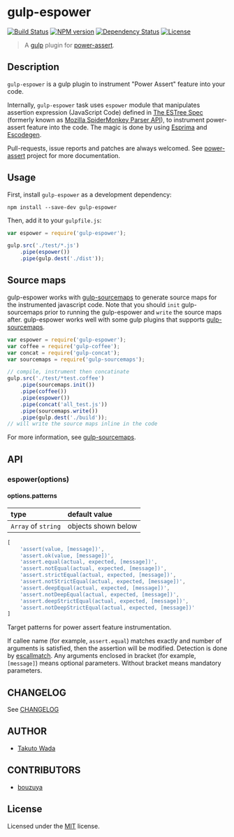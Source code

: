 # gulp-espower

[![Build Status][travis-image]][travis-url]
[![NPM version][npm-image]][npm-url]
[![Dependency Status][depstat-image]][depstat-url]
[![License][license-image]][license-url]

> A [gulp](https://github.com/gulpjs/gulp) plugin for [power-assert](https://github.com/power-assert-js/power-assert).

## Description

`gulp-espower` is a gulp plugin to instrument "Power Assert" feature into your code.


Internally, `gulp-espower` task uses `espower` module that manipulates assertion expression (JavaScript Code) defined in [The ESTree Spec](https://github.com/estree/estree) (formerly known as [Mozilla SpiderMonkey Parser API](https://developer.mozilla.org/en-US/docs/SpiderMonkey/Parser_API)), to instrument power-assert feature into the code. The magic is done by using [Esprima](http://esprima.org/) and [Escodegen](https://github.com/Constellation/escodegen).


Pull-requests, issue reports and patches are always welcomed. See [power-assert](https://github.com/power-assert-js/power-assert) project for more documentation.


## Usage

First, install `gulp-espower` as a development dependency:

```shell
npm install --save-dev gulp-espower
```

Then, add it to your `gulpfile.js`:

```javascript
var espower = require('gulp-espower');

gulp.src('./test/*.js')
    .pipe(espower())
    .pipe(gulp.dest('./dist'));
```


## Source maps

gulp-espower works with [gulp-sourcemaps](https://github.com/floridoo/gulp-sourcemaps) to generate source maps for the instrumented javascript code. Note that you should `init` gulp-sourcemaps prior to running the gulp-espower and `write` the source maps after. gulp-espower works well with some gulp plugins that supports [gulp-sourcemaps](https://github.com/floridoo/gulp-sourcemaps).

```javascript
var espower = require('gulp-espower');
var coffee = require('gulp-coffee');
var concat = require('gulp-concat');
var sourcemaps = require('gulp-sourcemaps');

// compile, instrument then concatinate
gulp.src('./test/*test.coffee')
    .pipe(sourcemaps.init())
    .pipe(coffee())
    .pipe(espower())
    .pipe(concat('all_test.js'))
    .pipe(sourcemaps.write())
    .pipe(gulp.dest('./build'));
// will write the source maps inline in the code
```

For more information, see [gulp-sourcemaps](https://github.com/floridoo/gulp-sourcemaps).


## API

### espower(options)

#### options.patterns

| type                | default value       |
|:--------------------|:--------------------|
| `Array` of `string` | objects shown below |

```javascript
[
    'assert(value, [message])',
    'assert.ok(value, [message])',
    'assert.equal(actual, expected, [message])',
    'assert.notEqual(actual, expected, [message])',
    'assert.strictEqual(actual, expected, [message])',
    'assert.notStrictEqual(actual, expected, [message])',
    'assert.deepEqual(actual, expected, [message])',
    'assert.notDeepEqual(actual, expected, [message])',
    'assert.deepStrictEqual(actual, expected, [message])',
    'assert.notDeepStrictEqual(actual, expected, [message])'
]
```

Target patterns for power assert feature instrumentation.

If callee name (for example, `assert.equal`) matches exactly and number of arguments is satisfied, then the assertion will be modified.
Detection is done by [escallmatch](https://github.com/twada/escallmatch). Any arguments enclosed in bracket (for example, `[message]`) means optional parameters. Without bracket means mandatory parameters.


## CHANGELOG

See [CHANGELOG](https://github.com/power-assert-js/gulp-espower/blob/master/CHANGELOG.md)


## AUTHOR

* [Takuto Wada](https://github.com/twada)


## CONTRIBUTORS

* [bouzuya](http://bouzuya.net)


## License

Licensed under the [MIT](https://github.com/power-assert-js/gulp-espower/blob/master/LICENSE-MIT) license.

[npm-url]: https://npmjs.org/package/gulp-espower
[npm-image]: https://badge.fury.io/js/gulp-espower.svg

[travis-url]: https://travis-ci.org/power-assert-js/gulp-espower
[travis-image]: https://secure.travis-ci.org/power-assert-js/gulp-espower.svg?branch=master

[depstat-url]: https://gemnasium.com/power-assert-js/gulp-espower
[depstat-image]: https://gemnasium.com/power-assert-js/gulp-espower.svg

[license-url]: https://github.com/power-assert-js/gulp-espower/blob/master/LICENSE-MIT
[license-image]: https://img.shields.io/badge/license-MIT-brightgreen.svg?style=flat
